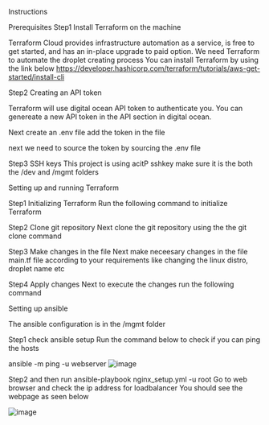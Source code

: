 Instructions

Prerequisites
Step1 Install Terraform on the machine

Terraform Cloud provides infrastructure automation as a service, is free to get started, and has an in-place upgrade to paid option. We need Terraform to automate the droplet creating process
You can install Terraform by using the link below
https://developer.hashicorp.com/terraform/tutorials/aws-get-started/install-cli

Step2 Creating an API token

Terraform will use digital ocean API token to authenticate you. You can genereate a new API token in the API section in digital ocean. 

Next create an .env file add the token in the file

next we need to source the token by sourcing the .env file

Step3 SSH keys
This project is using acitP sshkey make sure it is the both the /dev and /mgmt folders

Setting up and running Terraform

Step1 Initializing Terraform
Run the following command to initialize Terraform

Step2 Clone git repository 
Next clone the git repository using the the git clone command

Step3 Make changes in the file
Next make neceesary changes in the file main.tf file according to your requirements like changing the linux distro, droplet name etc

Step4 Apply changes
Next to execute the changes run the following command

Setting up ansible

The ansible configuration is in the /mgmt folder

Step1 check ansible setup
Run the command below to check if you can ping the hosts

ansible -m ping -u webserver
![image](https://user-images.githubusercontent.com/91240401/201459464-bc2339e0-0593-4e06-81b3-cf6f5c2597f6.png)


Step2
and then run ansible-playbook nginx_setup.yml -u root 
Go to web browser and check the ip address for loadbalancer
You should see the webpage as seen below

![image](https://user-images.githubusercontent.com/91240401/201459479-98ceae25-0cca-4614-a9b6-7c96b86bf3c9.png)

